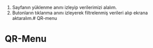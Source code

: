 1. Sayfanın yüklenme anını izleyip verilerimizi alalım.
2. Butonların tıklanma anını izleyerek filtrelenmiş verileri alıp ekrana aktaralım.# QR-menu
# QR-Menu
